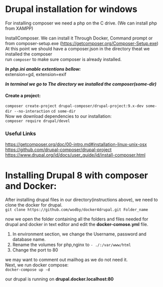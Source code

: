 # Drupal installation for windows

For installing composer we need a php on the C drive. (We can install php from XAMPP)<br />

InstallComposer. We can install it Through Docker, Command prompt or from composer-setup.exe (https://getcomposer.org/Composer-Setup.exe)<br />
 At this point we should have a composer.json in the directory theat we installed the composer<br />
run ``composer`` to make sure composer is already installed.<br />

***In php.ini anable extentions bellow:*** <br />
extension=gd, extension=exif<br />


***In terminal we go to The directory we installed the composer(some-dir)*** <br />
#### Create a project:<br />
``composer create-project drupal-composer/drupal-project:9.x-dev some-dir --no-interaction``
``cd some-dir``<br />
Now we download dependencies to our installation:<br/>
``composer require drupal/devel``<br />

### Useful Links<br />
https://getcomposer.org/doc/00-intro.md#installation-linux-unix-osx<br />
https://github.com/drupal-composer/drupal-project<br />
https://www.drupal.org/id/docs/user_guide/id/install-composer.html<br />

# Installing Drupal 8 with composer and Docker:<br/>
After installing drupal files in our directory(instructions above), we need to clone the docker for drupal. <br/>
``git clone https://github.com/wodby/docker4drupal.git Folder_name`` <br/>

now we open the folder containing all the folders and files needed for drupal and docker in text editor and edit the **docker-comose.yml** file.
1. In environment section, we change the Username, password and database name. <br/>
2. Rename the volumes for php,nginx to ``- ./:/var/www/html`` <br/>
3. Change the port to 80 <br/>

we may want to comment out mailhog as we do not need it.<br/>
Next, we run docker compose: <br/>
``docker-compose up -d``<br/>

our drupal is running on **drupal.docker.localhost:80**

